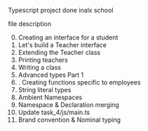 Typescript project done inalx school

file description

0.  Creating an interface for a student
1.  Let's build a Teacher interface
2.  Extending the Teacher class
3.  Printing teachers
4.   Writing a class
5.   Advanced types Part 1
6.   . Creating functions specific to employees
7.   String literal types
8.   Ambient Namespaces
9.   Namespace & Declaration merging
10.   Update task_4/js/main.ts
11.   Brand convention & Nominal typing
